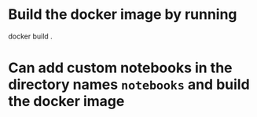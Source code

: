 # Build the docker image by running
docker build .

# Can add custom notebooks in the directory names `notebooks` and build the docker image
